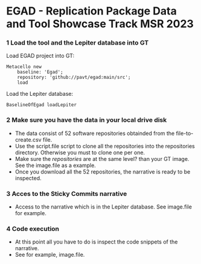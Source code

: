 # EGAD - Replication Package Data and Tool Showcase Track MSR 2023

### 1 Load the tool and the Lepiter database into GT

Load EGAD project into GT:
```
Metacello new
	baseline: 'Egad';
	repository: 'github://pavt/egad:main/src';
	load
```

Load the Lepiter database:
```
BaselineOfEgad loadLepiter
```

### 2 Make sure you have the data in your local drive disk

- The data consist of 52 software repositories obtainded from the file-to-create.csv file.
- Use the script.file script to clone all the repositories into the repositories directory. Otherwise you must to clone one per one.
- Make sure the *repositories* are at the same level? than your GT image. See the image.file as a example.
- Once you download all the 52 repositories, the narrative is ready to be inspected.

### 3 Acces to the Sticky Commits narrative

-  Access to the narrative which is in the Lepiter database. See image.file for example.

### 4 Code execution
- At this point all you have to do is inspect the code snippets of the narrative.
- See for example, image.file.
